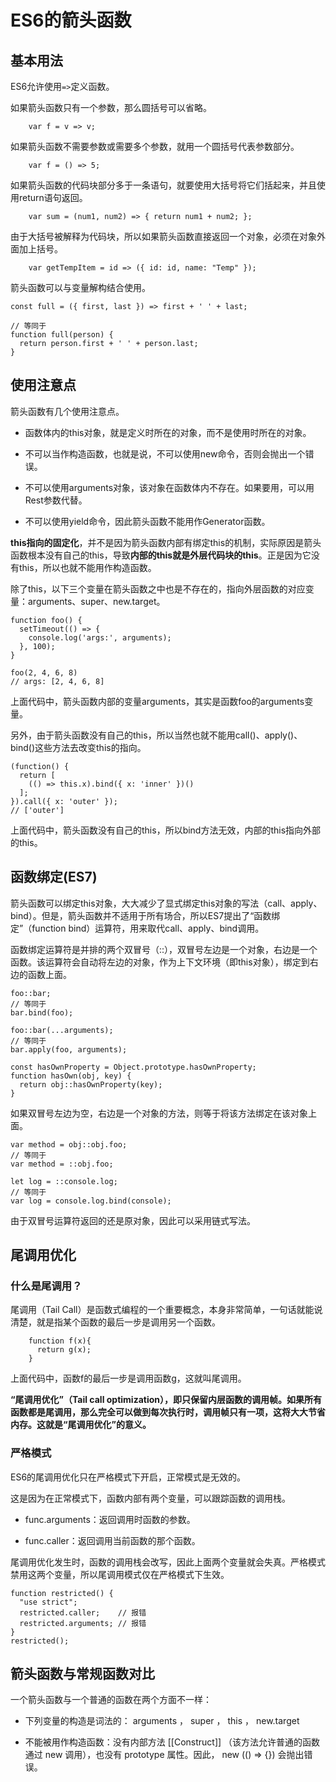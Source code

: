 #   ES6的箭头函数

##  基本用法

ES6允许使用`=>`定义函数。

如果箭头函数只有一个参数，那么圆括号可以省略。

        var f = v => v;

如果箭头函数不需要参数或需要多个参数，就用一个圆括号代表参数部分。

        var f = () => 5;

如果箭头函数的代码块部分多于一条语句，就要使用大括号将它们括起来，并且使用return语句返回。

        var sum = (num1, num2) => { return num1 + num2; };

由于大括号被解释为代码块，所以如果箭头函数直接返回一个对象，必须在对象外面加上括号。

        var getTempItem = id => ({ id: id, name: "Temp" });

箭头函数可以与变量解构结合使用。

```
const full = ({ first, last }) => first + ' ' + last;

// 等同于
function full(person) {
  return person.first + ' ' + person.last;
}
```

##  使用注意点

箭头函数有几个使用注意点。

*   函数体内的this对象，就是定义时所在的对象，而不是使用时所在的对象。

*   不可以当作构造函数，也就是说，不可以使用new命令，否则会抛出一个错误。

*   不可以使用arguments对象，该对象在函数体内不存在。如果要用，可以用Rest参数代替。

*   不可以使用yield命令，因此箭头函数不能用作Generator函数。

**this指向的固定化**，并不是因为箭头函数内部有绑定this的机制，实际原因是箭头函数根本没有自己的this，导致**内部的this就是外层代码块的this**。正是因为它没有this，所以也就不能用作构造函数。

除了this，以下三个变量在箭头函数之中也是不存在的，指向外层函数的对应变量：arguments、super、new.target。

```
function foo() {
  setTimeout(() => {
    console.log('args:', arguments);
  }, 100);
}

foo(2, 4, 6, 8)
// args: [2, 4, 6, 8]
```

上面代码中，箭头函数内部的变量arguments，其实是函数foo的arguments变量。

另外，由于箭头函数没有自己的this，所以当然也就不能用call()、apply()、bind()这些方法去改变this的指向。

```
(function() {
  return [
    (() => this.x).bind({ x: 'inner' })()
  ];
}).call({ x: 'outer' });
// ['outer']
```

上面代码中，箭头函数没有自己的this，所以bind方法无效，内部的this指向外部的this。

##  函数绑定(ES7)

箭头函数可以绑定this对象，大大减少了显式绑定this对象的写法（call、apply、bind）。但是，箭头函数并不适用于所有场合，所以ES7提出了“函数绑定”（function bind）运算符，用来取代call、apply、bind调用。

函数绑定运算符是并排的两个双冒号（::），双冒号左边是一个对象，右边是一个函数。该运算符会自动将左边的对象，作为上下文环境（即this对象），绑定到右边的函数上面。

```
foo::bar;
// 等同于
bar.bind(foo);

foo::bar(...arguments);
// 等同于
bar.apply(foo, arguments);

const hasOwnProperty = Object.prototype.hasOwnProperty;
function hasOwn(obj, key) {
  return obj::hasOwnProperty(key);
}
```

如果双冒号左边为空，右边是一个对象的方法，则等于将该方法绑定在该对象上面。

```
var method = obj::obj.foo;
// 等同于
var method = ::obj.foo;

let log = ::console.log;
// 等同于
var log = console.log.bind(console);
```

由于双冒号运算符返回的还是原对象，因此可以采用链式写法。

##  尾调用优化

### 什么是尾调用？

尾调用（Tail Call）是函数式编程的一个重要概念，本身非常简单，一句话就能说清楚，就是指某个函数的最后一步是调用另一个函数。

        function f(x){
          return g(x);
        }

上面代码中，函数f的最后一步是调用函数g，这就叫尾调用。

**“尾调用优化”（Tail call optimization），即只保留内层函数的调用帧。如果所有函数都是尾调用，那么完全可以做到每次执行时，调用帧只有一项，这将大大节省内存。这就是“尾调用优化”的意义。**

### 严格模式

ES6的尾调用优化只在严格模式下开启，正常模式是无效的。

这是因为在正常模式下，函数内部有两个变量，可以跟踪函数的调用栈。

*   func.arguments：返回调用时函数的参数。

*   func.caller：返回调用当前函数的那个函数。

尾调用优化发生时，函数的调用栈会改写，因此上面两个变量就会失真。严格模式禁用这两个变量，所以尾调用模式仅在严格模式下生效。

```
function restricted() {
  "use strict";
  restricted.caller;    // 报错
  restricted.arguments; // 报错
}
restricted();
```

##  箭头函数与常规函数对比

一个箭头函数与一个普通的函数在两个方面不一样：

*   下列变量的构造是词法的： arguments ， super ， this ， new.target

*   不能被用作构造函数：没有内部方法 [[Construct]] （该方法允许普通的函数通过 new 调用），也没有 prototype 属性。因此， new (() => {}) 会抛出错误。

